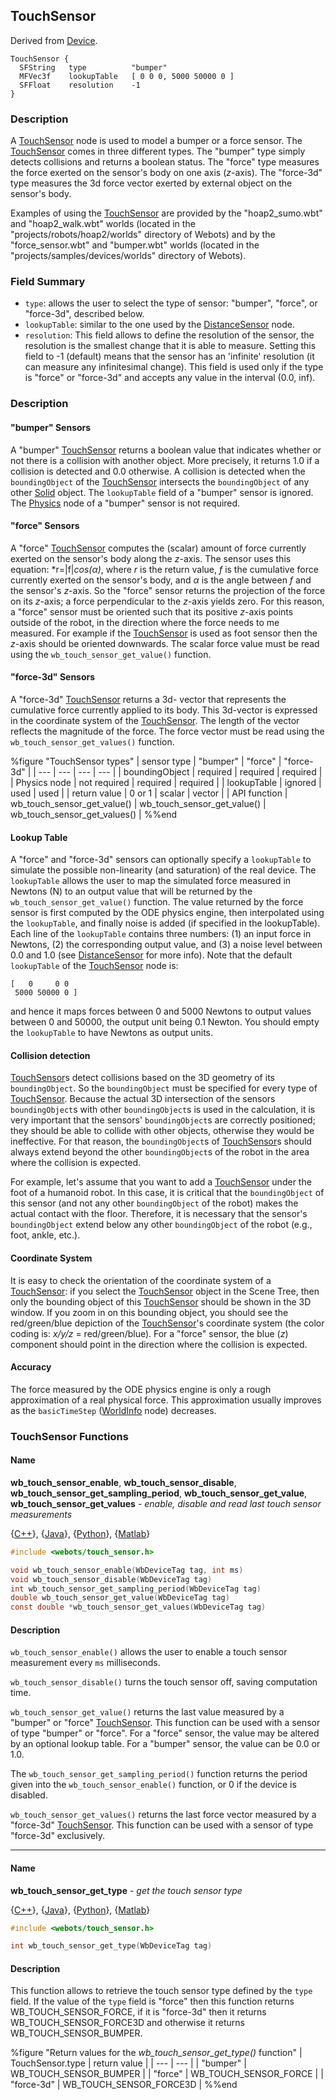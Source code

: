 ## TouchSensor

Derived from [Device](reference/device.md#device).

```
TouchSensor {
  SFString   type          "bumper"
  MFVec3f    lookupTable   [ 0 0 0, 5000 50000 0 ]
  SFFloat    resolution    -1
}
```

### Description

A [TouchSensor](reference/touchsensor.md#touchsensor) node is used to model a
bumper or a force sensor. The
[TouchSensor](reference/touchsensor.md#touchsensor) comes in three different
types. The "bumper" type simply detects collisions and returns a boolean status.
The "force" type measures the force exerted on the sensor's body on one axis
(*z*-axis). The "force-3d" type measures the 3d force vector exerted by external
object on the sensor's body.

Examples of using the [TouchSensor](reference/touchsensor.md#touchsensor) are
provided by the "hoap2\_sumo.wbt" and "hoap2\_walk.wbt" worlds (located in the
"projects/robots/hoap2/worlds" directory of Webots) and by the
"force\_sensor.wbt" and "bumper.wbt" worlds (located in the
"projects/samples/devices/worlds" directory of Webots).

### Field Summary

- `type`: allows the user to select the type of sensor: "bumper", "force", or
"force-3d", described below.
- `lookupTable`: similar to the one used by the
[DistanceSensor](reference/distancesensor.md#distancesensor) node.
- `resolution`: This field allows to define the resolution of the sensor, the
resolution is the smallest change that it is able to measure. Setting this field
to -1 (default) means that the sensor has an 'infinite' resolution (it can
measure any infinitesimal change). This field is used only if the type is
"force" or "force-3d" and accepts any value in the interval (0.0, inf).

### Description

#### "bumper" Sensors

A "bumper" [TouchSensor](reference/touchsensor.md#touchsensor) returns a boolean
value that indicates whether or not there is a collision with another object.
More precisely, it returns 1.0 if a collision is detected and 0.0 otherwise. A
collision is detected when the `boundingObject` of the
[TouchSensor](reference/touchsensor.md#touchsensor) intersects the
`boundingObject` of any other [Solid](reference/solid.md#solid) object. The
`lookupTable` field of a "bumper" sensor is ignored. The
[Physics](reference/physics.md#physics) node of a "bumper" sensor is not
required.

#### "force" Sensors

A "force" [TouchSensor](reference/touchsensor.md#touchsensor) computes the
(scalar) amount of force currently exerted on the sensor's body along the
*z*-axis. The sensor uses this equation: *r=|f|*cos(α)*, where *r* is the
return value, *f* is the cumulative force currently exerted on the sensor's
body, and *α* is the angle between *f* and the sensor's *z*-axis. So the
"force" sensor returns the projection of the force on its *z*-axis; a force
perpendicular to the *z*-axis yields zero. For this reason, a "force" sensor
must be oriented such that its positive *z*-axis points outside of the robot, in
the direction where the force needs to me measured. For example if the
[TouchSensor](reference/touchsensor.md#touchsensor) is used as foot sensor then
the *z*-axis should be oriented downwards. The scalar force value must be read
using the `wb_touch_sensor_get_value()` function.

#### "force-3d" Sensors

A "force-3d" [TouchSensor](reference/touchsensor.md#touchsensor) returns a 3d-
vector that represents the cumulative force currently applied to its body. This
3d-vector is expressed in the coordinate system of the
[TouchSensor](reference/touchsensor.md#touchsensor). The length of the vector
reflects the magnitude of the force. The force vector must be read using the
`wb_touch_sensor_get_values()` function.

%figure "TouchSensor types"
| sensor type | "bumper" | "force" | "force-3d" |
| --- | --- | --- | --- |
| boundingObject | required | required | required |
| Physics node | not required | required | required |
| lookupTable | ignored | used | used |
| return value | 0 or 1 | scalar | vector |
| API function | wb\_touch\_sensor\_get\_value() | wb\_touch\_sensor\_get\_value() | wb\_touch\_sensor\_get\_values() |
%%end

#### Lookup Table

A "force" and "force-3d" sensors can optionally specify a `lookupTable` to
simulate the possible non-linearity (and saturation) of the real device. The
`lookupTable` allows the user to map the simulated force measured in Newtons (N)
to an output value that will be returned by the `wb_touch_sensor_get_value()`
function. The value returned by the force sensor is first computed by the ODE
physics engine, then interpolated using the `lookupTable`, and finally noise is
added (if specified in the lookupTable). Each line of the `lookupTable` contains
three numbers: (1) an input force in Newtons, (2) the corresponding output
value, and (3) a noise level between 0.0 and 1.0 (see
[DistanceSensor](reference/distancesensor.md#distancesensor) for more info).
Note that the default `lookupTable` of the
[TouchSensor](reference/touchsensor.md#touchsensor) node is:

```
[   0     0 0
 5000 50000 0 ]
```

and hence it maps forces between 0 and 5000 Newtons to output values between 0
and 50000, the output unit being 0.1 Newton. You should empty the `lookupTable`
to have Newtons as output units.

#### Collision detection

[TouchSensor](reference/touchsensor.md#touchsensor)s detect collisions based on
the 3D geometry of its `boundingObject`. So the `boundingObject` must be
specified for every type of [TouchSensor](reference/touchsensor.md#touchsensor).
Because the actual 3D intersection of the sensors `boundingObject`s with other
`boundingObject`s is used in the calculation, it is very important that the
sensors' `boundingObject`s are correctly positioned; they should be able to
collide with other objects, otherwise they would be ineffective. For that
reason, the `boundingObject`s of
[TouchSensor](reference/touchsensor.md#touchsensor)s should always extend beyond
the other `boundingObject`s of the robot in the area where the collision is
expected.

For example, let's assume that you want to add a
[TouchSensor](reference/touchsensor.md#touchsensor) under the foot of a humanoid
robot. In this case, it is critical that the `boundingObject` of this sensor
(and not any other `boundingObject` of the robot) makes the actual contact with
the floor. Therefore, it is necessary that the sensor's `boundingObject` extend
below any other `boundingObject` of the robot (e.g., foot, ankle, etc.).

#### Coordinate System

It is easy to check the orientation of the coordinate system of a
[TouchSensor](reference/touchsensor.md#touchsensor): if you select the
[TouchSensor](reference/touchsensor.md#touchsensor) object in the Scene Tree,
then only the bounding object of this
[TouchSensor](reference/touchsensor.md#touchsensor) should be shown in the 3D
window. If you zoom in on this bounding object, you should see the
red/green/blue depiction of the
[TouchSensor](reference/touchsensor.md#touchsensor)'s coordinate system (the
color coding is: *x/y/z* = red/green/blue). For a "force" sensor, the blue (*z*)
component should point in the direction where the collision is expected.

#### Accuracy

The force measured by the ODE physics engine is only a rough approximation of a
real physical force. This approximation usually improves as the `basicTimeStep`
([WorldInfo](reference/worldinfo.md#worldinfo) node) decreases.

### TouchSensor Functions

#### Name

**wb\_touch\_sensor\_enable**, **wb\_touch\_sensor\_disable**, **wb\_touch\_sensor\_get\_sampling\_period**, **wb\_touch\_sensor\_get\_value**, **wb\_touch\_sensor\_get\_values** - *enable, disable and read last touch sensor measurements*

{[C++](reference/cpp-api.md)}, {[Java](reference/java-api.md)}, {[Python](reference/python-api.md)}, {[Matlab](reference/matlab-api.md)}

``` c
#include <webots/touch_sensor.h>

void wb_touch_sensor_enable(WbDeviceTag tag, int ms)
void wb_touch_sensor_disable(WbDeviceTag tag)
int wb_touch_sensor_get_sampling_period(WbDeviceTag tag)
double wb_touch_sensor_get_value(WbDeviceTag tag)
const double *wb_touch_sensor_get_values(WbDeviceTag tag)
```

#### Description

`wb_touch_sensor_enable()` allows the user to enable a touch sensor measurement
every `ms` milliseconds.

`wb_touch_sensor_disable()` turns the touch sensor off, saving computation time.

`wb_touch_sensor_get_value()` returns the last value measured by a "bumper" or
"force" [TouchSensor](reference/touchsensor.md#touchsensor). This function can
be used with a sensor of type "bumper" or "force". For a "force" sensor, the
value may be altered by an optional lookup table. For a "bumper" sensor, the
value can be 0.0 or 1.0.

The `wb_touch_sensor_get_sampling_period()` function returns the period given
into the `wb_touch_sensor_enable()` function, or 0 if the device is disabled.

`wb_touch_sensor_get_values()` returns the last force vector measured by a
"force-3d" [TouchSensor](reference/touchsensor.md#touchsensor). This function
can be used with a sensor of type "force-3d" exclusively.

---

#### Name

**wb\_touch\_sensor\_get\_type** - *get the touch sensor type*

{[C++](reference/cpp-api.md)}, {[Java](reference/java-api.md)}, {[Python](reference/python-api.md)}, {[Matlab](reference/matlab-api.md)}

``` c
#include <webots/touch_sensor.h>

int wb_touch_sensor_get_type(WbDeviceTag tag)
```

#### Description

This function allows to retrieve the touch sensor type defined by the `type`
field. If the value of the `type` field is "force" then this function returns
WB\_TOUCH\_SENSOR\_FORCE, if it is "force-3d" then it returns
WB\_TOUCH\_SENSOR\_FORCE3D and otherwise it returns WB\_TOUCH\_SENSOR\_BUMPER.

%figure "Return values for the *wb_touch_sensor_get_type()* function"
| TouchSensor.type | return value |
| --- | --- |
| "bumper" | WB\_TOUCH\_SENSOR\_BUMPER |
| "force" | WB\_TOUCH\_SENSOR\_FORCE |
| "force-3d" | WB\_TOUCH\_SENSOR\_FORCE3D |
%%end

